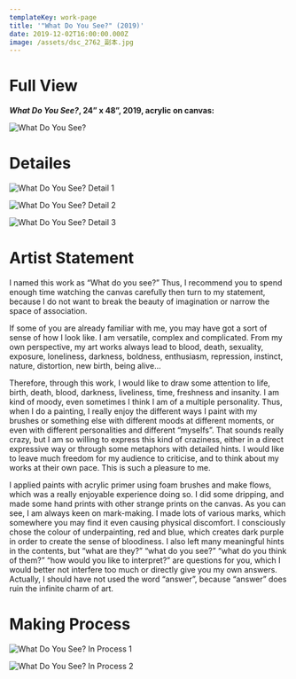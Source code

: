 ```yaml
---
templateKey: work-page
title: '"What Do You See?" (2019)'
date: 2019-12-02T16:00:00.000Z
image: /assets/dsc_2762_副本.jpg
---
```

<div class="lines-1"></div>

# Full View

<div class="lines-1"></div>

***What Do You See?*, 24” x 48”, 2019, acrylic on canvas:**

![What Do You See?](/assets/dsc_2762_副本.jpg "What Do You See?")

<div class="lines-1"></div>

# Detailes

<div class="lines-1"></div>

![What Do You See? Detail 1](/assets/dsc_2673_副本.jpg "What Do You See? Detail 1")

<div class="lines-1"></div>

![What Do You See? Detail 2](/assets/dsc_2675_副本.jpg "What Do You See? Detail 2")

<div class="lines-1"></div>

![What Do You See? Detail 3](/assets/dsc_2676_副本.jpg "What Do You See? Detail 3")

<div class="lines-1"></div>

# Artist Statement

<div class="lines-1"></div>

<!--StartFragment-->

I named this work as “What do you see?” Thus, I recommend you to spend enough time watching the canvas carefully then turn to my statement, because I do not want to break the beauty of imagination or narrow the space of association.

If some of you are already familiar with me, you may have got a sort of sense of how I look like. I am versatile, complex and complicated. From my own perspective, my art works always lead to blood, death, sexuality, exposure, loneliness, darkness, boldness, enthusiasm, repression, instinct, nature, distortion, new birth, being alive...

Therefore, through this work, I would like to draw some attention to life, birth, death, blood, darkness, liveliness, time, freshness and insanity. I am kind of moody, even sometimes I think I am of a multiple personality. Thus, when I do a painting, I really enjoy the different ways I paint with my brushes or something else with different moods at different moments, or even with different personalities and different “myselfs”. That sounds really crazy, but I am so willing to express this kind of craziness, either in a direct expressive way or through some metaphors with detailed hints. I would like to leave much freedom for my audience to criticise, and to think about my works at their own pace. This is such a pleasure to me.

I applied paints with acrylic primer using foam brushes and make flows, which was a really enjoyable experience doing so. I did some dripping, and made some hand prints with other strange prints on the canvas. As you can see, I am always keen on mark-making. I made lots of various marks, which somewhere you may find it even causing physical discomfort. I consciously chose the colour of underpainting, red and blue, which creates dark purple in order to create the sense of bloodiness. I also left many meaningful hints in the contents, but “what are they?” “what do you see?” “what do you think of them?” “how would you like to interpret?” are questions for you, which I would better not interfere too much or directly give you my own answers. Actually, I should have not used the word “answer”, because “answer” does ruin the infinite charm of art.

<!--EndFragment-->

<div class="lines-1"></div>

# Making Process

<div class="lines-1"></div>

![What Do You See? In Process 1](/assets/微信图片_20200723170134.jpg "What Do You See? In Process 1")

<div class="lines-1"></div>

![What Do You See? In Process 2](/assets/微信图片_20200723170137.jpg "What Do You See? In Process 2")